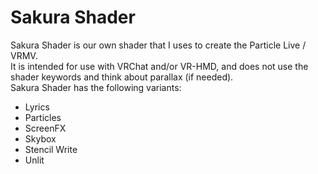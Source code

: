 # Sakura Shader

Sakura Shader is our own shader that I uses to create the Particle Live / VRMV.  
It is intended for use with VRChat and/or VR-HMD, and does not use the shader keywords and think about parallax (if needed).  
Sakura Shader has the following variants:

-   Lyrics
-   Particles
-   ScreenFX
-   Skybox
-   Stencil Write
-   Unlit
